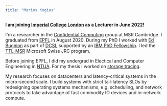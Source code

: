 ```yaml
---
title: "Marios Kogias"
---
```



**I am joining [Imperial College London](https://www.imperial.ac.uk/) as a Lecturer in June 2022!**

I'm a researcher in the [Confidential Computing](https://www.microsoft.com/en-us/research/theme/confidential-computing/) group at MSR Cambridge.
I graduated from [EPFL](https://www.epfl.ch/schools/ic/) in August 2020.
During my PhD I worked with [Ed Bugnion](https://people.epfl.ch/edouard.bugnion) as part of [DCSL](https://www.epfl.ch/labs/dcsl/) supported by an [IBM PhD Fellowship](https://www.research.ibm.com/university/awards/fellowships.html).
I led the [TTL-MSR](https://www.microsoft.com/en-us/research/academic-program/swiss-joint-research-center/#!projects) Microsoft Swiss JRC program.

Before joining EPFL, I did my undergrad in Electical and Computer Engineering in [NTUA](https://www.ece.ntua.gr/en). For my thesis I worked on [storage tracing](https://docs.ceph.com/docs/master/dev/blkin/).

My research focuses on datacenters and latency-critical systems in the micro-second scale.
I build systems with strict tail-latency SLOs by redesigning operating systems mechanisms, e.g. scheduling, and network protocols to take advantage of fast commodity IO devices and in-network compute.
